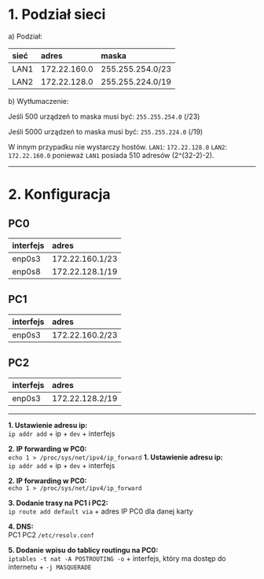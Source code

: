 # 1. Podział sieci

a) Podział:

| sieć | adres | maska |
|:-----|:------|:------|
| LAN1 | 172.22.160.0 | 255.255.254.0/23 |
| LAN2 | 172.22.128.0 | 255.255.224.0/19 |
  
b) Wytłumaczenie:

Jeśli 500 urządzeń to maska musi być: ``255.255.254.0`` (/23)
  
Jeśli 5000 urządzeń to maska musi być: ``255.255.224.0`` (/19)

W innym przypadku nie wystarczy hostów.
``LAN1``: ``172.22.128.0``
``LAN2``: ``172.22.160.0`` ponieważ ``LAN1`` posiada 510 adresów (2^(32-2)-2).

--------------

# 2. Konfiguracja

PC0
---
|  interfejs   | adres  |
|:-------------| :------| 
| enp0s3 | 172.22.160.1/23  |
| enp0s8 | 172.22.128.1/19  |


PC1
---
|  interfejs   | adres  |
|:-------------| :------|
| enp0s3 | 172.22.160.2/23 | 


PC2
---
|  interfejs   | adres  |
|:-------------| :------| 
| enp0s3 | 172.22.128.2/19 |

--------------

**1. Ustawienie adresu ip:**  
``ip addr add`` + ip + ``dev`` + interfejs  

**2. IP forwarding w PC0:**  
``echo 1 > /proc/sys/net/ipv4/ip_forward``
**1. Ustawienie adresu ip:**  
``ip addr add`` + ip + ``dev`` + interfejs  

**2. IP forwarding w PC0:**  
``echo 1 > /proc/sys/net/ipv4/ip_forward``

**3. Dodanie trasy na PC1 i PC2:**  
``ip route add default via`` + adres IP PC0 dla danej karty

**4. DNS:**  
PC1 PC2
``/etc/resolv.conf``  

**5. Dodanie wpisu do tablicy routingu na PC0:**  
``iptables -t nat -A POSTROUTING -o`` + interfejs, który ma dostęp do internetu + ``-j MASQUERADE``





